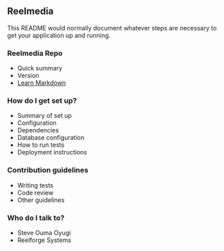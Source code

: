 Reelmedia
-----------------------------------------


This README would normally document whatever steps are necessary to get your application up and running.

### Reelmedia Repo ###

* Quick summary
* Version
* [Learn Markdown](https://bitbucket.org/tutorials/markdowndemo)

### How do I get set up? ###

* Summary of set up
* Configuration
* Dependencies
* Database configuration
* How to run tests
* Deployment instructions

### Contribution guidelines ###

* Writing tests
* Code review
* Other guidelines

### Who do I talk to? ###

* Steve Ouma Oyugi
* Reelforge Systems